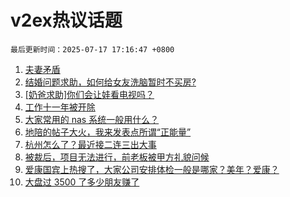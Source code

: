 # v2ex热议话题

`最后更新时间：2025-07-17 17:16:47 +0800`

1. [夫妻矛盾](https://www.v2ex.com/t/1145809)
1. [结婚问题求助，如何给女友洗脑暂时不买房?](https://www.v2ex.com/t/1145785)
1. [[奶爸求助]你们会让娃看电视吗？](https://www.v2ex.com/t/1145730)
1. [工作十一年被开除](https://www.v2ex.com/t/1145638)
1. [大家常用的 nas 系统一般用什么？](https://www.v2ex.com/t/1145720)
1. [地陪的帖子大火，我来发表点所谓“正能量”](https://www.v2ex.com/t/1145744)
1. [杭州怎么了？最近接二连三出大事](https://www.v2ex.com/t/1145713)
1. [被裁后，项目无法进行，前老板被甲方礼貌问候](https://www.v2ex.com/t/1145703)
1. [爱康国宾上热搜了，大家公司安排体检一般是哪家？美年？爱康？](https://www.v2ex.com/t/1145721)
1. [大盘过 3500 了多少朋友赚了](https://www.v2ex.com/t/1145712)

